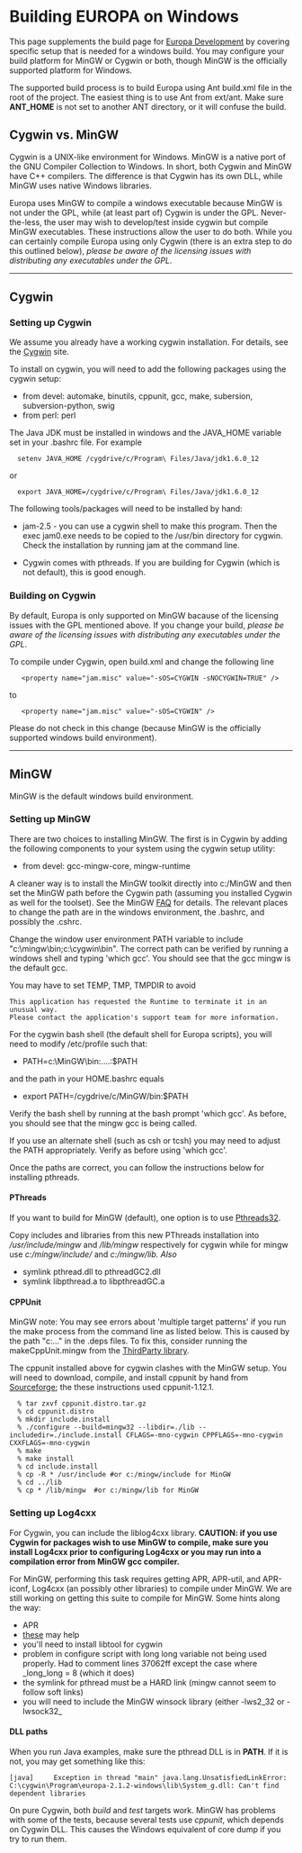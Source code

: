 # Building EUROPA on Windows #

This page supplements the build page for [Europa Development](http://babelfish.arc.nasa.gov/trac/europa/wiki/EuropaDevelopment) by covering specific setup that is needed for a windows build.  You may configure your build platform for MinGW or Cygwin or both, though MinGW is the officially supported platform for Windows.

The supported build process is to build Europa using Ant build.xml file in the root of the project. The easiest thing is to use Ant from ext/ant. Make sure **ANT\_HOME** is not set to another ANT directory, or it will confuse the build.

## Cygwin vs. MinGW ##

Cygwin is a UNIX-like environment for Windows. MinGW is a native port of the GNU Compiler Collection to Windows. In short, both Cygwin and MinGW have C++ compilers. The difference is that Cygwin has its own DLL, while MinGW uses native Windows libraries.

Europa uses MinGW to compile a windows executable because MinGW is not under the GPL, while (at least part of) Cygwin is under the GPL.  Never-the-less, the user may wish to develop/test inside cygwin but compile MinGW executables.  These instructions allow the user to do both.  While you can certainly compile Europa using only Cygwin (there is an extra step to do this outlined below), _please be aware of the licensing issues with distributing any executables under the GPL_.


---

## Cygwin ##

### Setting up Cygwin ###
We assume you already have a working cygwin installation.  For details, see the [Cygwin](http://www.cygwin.com/) site.

To install on cygwin, you will need to add the following packages using the cygwin setup:

  * from devel: automake, binutils, cppunit, gcc, make, subersion, subversion-python, swig
  * from perl: perl

The Java JDK must be installed in windows and the JAVA\_HOME variable set in your .bashrc file.  For example
```
  setenv JAVA_HOME /cygdrive/c/Program\ Files/Java/jdk1.6.0_12
```
or
```
  export JAVA_HOME=/cygdrive/c/Program\ Files/Java/jdk1.6.0_12
```


The following tools/packages will need to be installed by hand:
  * jam-2.5 - you can use a cygwin shell to make this program.  Then the exec jam0.exe needs to be copied to the /usr/bin directory for cygwin.  Check the installation by running jam at the command line.

  * Cygwin comes with pthreads. If you are building for Cygwin (which is not default), this is good enough.

### Building on Cygwin ###

By default, Europa is only supported on MinGW bacause of the licensing issues with the GPL mentioned above.  If you change your build, _please be aware of the licensing issues with distributing any executables under the GPL_.

To compile under Cygwin, open build.xml and change the following line
```
   <property name="jam.misc" value="-sOS=CYGWIN -sNOCYGWIN=TRUE" />
```
to
```
   <property name="jam.misc" value="-sOS=CYGWIN" />
```

Please do not check in this change (because MinGW is the officially supported windows build environment).



---

## MinGW ##

MinGW is the default windows build environment.

### Setting up MinGW ###

There are two choices to installing MinGW.  The first is in Cygwin by adding  the following components to your system using the cygwin setup utility:

  * from devel: gcc-mingw-core, mingw-runtime

A cleaner way is to install the MinGW toolkit directly into c:/MinGW and then set the MinGW path before the Cygwin path (assuming you installed Cygwin as well for the toolset).  See the MinGW [FAQ](http://www.mingw.org/wiki/FAQ) for details.  The relevant places to change the path are in the windows environment, the .bashrc, and possibly the .cshrc.

Change the window user environment PATH variable to include "c:\mingw\bin;c:\cygwin\bin".  The correct path can be verified by running a windows shell and typing 'which gcc'.  You should see that the gcc mingw is the default gcc.

You may have to set TEMP, TMP, TMPDIR to avoid
```
This application has requested the Runtime to terminate it in an unusual way.
Please contact the application's support team for more information.
```

For the cygwin bash shell (the default shell for Europa scripts), you will need to modify /etc/profile such that:

  * PATH=c:\MinGW\bin:....:$PATH

and the path in your HOME\.bashrc equals

  * export PATH=/cygdrive/c/MinGW/bin:$PATH


Verify the bash shell by running at the bash prompt 'which gcc'.  As before, you should see that the mingw gcc is being called.

If you use an alternate shell (such as csh or tcsh) you may need to adjust the PATH appropriately.  Verify as before using 'which gcc'.

Once the paths are correct, you can follow the instructions below for installing pthreads.

#### PThreads ####

If you want to build for MinGW (default), one option is to use [Pthreads32](http://sourceware.org/pthreads-win32/).

Copy includes and libraries from this new PThreads installation into _/usr/include/mingw_ and _/lib/mingw_ respectively for cygwin while for mingw use _c:/mingw/include/_ and _c:/mingw/lib. Also_

  * symlink pthread.dll to pthreadGC2.dll
  * symlink libpthread.a to libpthreadGC.a

#### CPPUnit ####

MinGW note: You may see errors about 'multiple target patterns' if you run the make process from the command line as listed below.  This is caused by the path "c:..." in the .deps files.  To fix this, consider running the makeCppUnit.mingw from the [ThirdParty library](http://code.google.com/p/europa-pso/source/browse/#svn/ThirdParty/trunk).

The cppunit installed above for cygwin clashes with the MinGW setup.  You will need to download, compile, and install cppunit by hand from [Sourceforge](http://apps.sourceforge.net/mediawiki/cppunit/index.php?title=Main_Page); the these instructions used cppunit-1.12.1.
```
  % tar zxvf cppunit.distro.tar.gz
  % cd cppunit.distro
  % mkdir include.install
  % ./configure --build=mingw32 --libdir=./lib --includedir=./include.install CFLAGS=-mno-cygwin CPPFLAGS=-mno-cygwin CXXFLAGS=-mno-cygwin 
  % make
  % make install
  % cd include.install
  % cp -R * /usr/include #or c:/mingw/include for MinGW
  % cd ../lib 
  % cp * /lib/mingw  #or c:/mingw/lib for MinGW
```

### Setting up Log4cxx ###

For Cygwin, you can include the liblog4cxx library.
**CAUTION: if you use Cygwin for packages wish to use MinGW to compile, make sure you install Log4cxx prior to configuring Log4cxx or you may run into a compilation error from MinGW gcc compiler.**

For MinGW, performing this task requires getting APR, APR-util, and APR-iconf, Log4cxx (an possibly other libraries) to compile under MinGW.  We are still working on getting this suite to compile for MinGW.  Some hints along the way:
  * APR
  * [these](http://wiki.apache.org/logging-log4cxx/MSWindowsBuildInstructions) may help
  * you'll need to install libtool for cygwin
  * problem in configure script with long long variable not being used properly.  Had to comment lines 37062ff except the case where _long\_long = 8 (which it does)
  * the symlink for pthread must be a HARD link (mingw cannot seem to follow soft links)
  * you will need to include the MinGW winsock library (either -lws2\_32 or -lwsock32_


#### DLL paths ####

When you run Java examples, make sure the pthread DLL is in **PATH**. If it is not, you may get something like this:

```
[java]     Exception in thread "main" java.lang.UnsatisfiedLinkError:
C:\cygwin\Program\europa-2.1.2-windows\lib\System_g.dll: Can't find
dependent libraries
```



On pure Cygwin, both _build_ and _test_ targets work. MinGW has problems with some of the tests, because several tests use _cppunit_, which depends on Cygwin DLL. This causes the Windows equivalent of core dump if you try to run them.